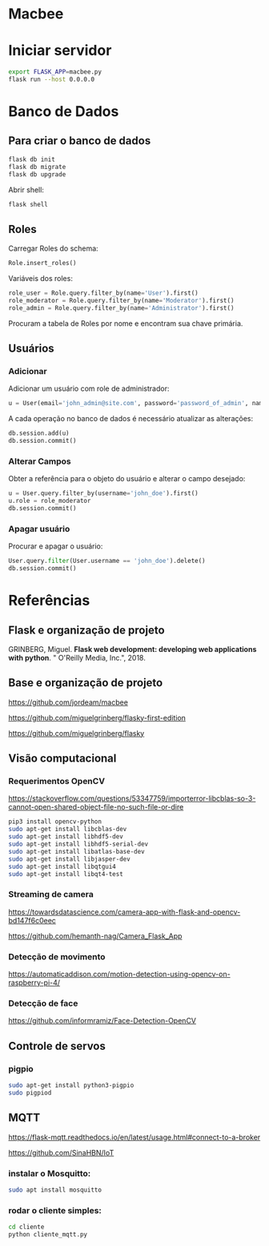 Macbee
======

# Iniciar servidor
```bash
export FLASK_APP=macbee.py
flask run --host 0.0.0.0
```

# Banco de Dados

## Para criar o banco de dados

```bash
flask db init
flask db migrate
flask db upgrade
```

Abrir shell:

```python
flask shell
```

## Roles

Carregar Roles do schema:
```python
Role.insert_roles()
```

Variáveis dos roles:
```python
role_user = Role.query.filter_by(name='User').first()
role_moderator = Role.query.filter_by(name='Moderator').first()
role_admin = Role.query.filter_by(name='Administrator').first()
```
Procuram a tabela de Roles por nome e encontram sua chave primária.

## Usuários

### Adicionar

Adicionar um usuário com role de administrador:

```python
u = User(email='john_admin@site.com', password='password_of_admin', name='John Admin', username='john_admin', confirmed=True, role=role_admin)
```

<!-- Adicionar um usuário com role de moderador:

```python
u = User(name='John Smith', username='john_smith', password='password_of_john_smith', email='john_smith@site.com', confirmed=True, role=role_moderator)
```

Para adicionar um usuário comum:

```python
u = User(name='John Doe', username='john_doe', password='password_of_john_doe', email='john_doe@site.com', confirmed=True, role=role_user)
``` -->

<!-- > Os comandos acima já indicam a senha e que o e-mail do usuário é válido. O suporte a e-mails foi desativado nessa versão inicial, mas pode ser ativado para o caso de ser necessário confirmar os e-mails dos usuários. -->

A cada operação no banco de dados é necessário atualizar as alterações:

```python
db.session.add(u)
db.session.commit()
```

### Alterar Campos

Obter a referência para o objeto do usuário e alterar o campo desejado:
```python
u = User.query.filter_by(username='john_doe').first()
u.role = role_moderator
db.session.commit()
```


### Apagar usuário

Procurar e apagar o usuário:
```python
User.query.filter(User.username == 'john_doe').delete()
db.session.commit()
```


# Referências

## Flask e organização de projeto
GRINBERG, Miguel. **Flask web development: developing web applications with python**. " O'Reilly Media, Inc.", 2018.

## Base e organização de projeto
https://github.com/jordeam/macbee

https://github.com/miguelgrinberg/flasky-first-edition

https://github.com/miguelgrinberg/flasky



## Visão computacional
### Requerimentos OpenCV
https://stackoverflow.com/questions/53347759/importerror-libcblas-so-3-cannot-open-shared-object-file-no-such-file-or-dire

```bash
pip3 install opencv-python 
sudo apt-get install libcblas-dev
sudo apt-get install libhdf5-dev
sudo apt-get install libhdf5-serial-dev
sudo apt-get install libatlas-base-dev
sudo apt-get install libjasper-dev 
sudo apt-get install libqtgui4 
sudo apt-get install libqt4-test
```


### Streaming de camera
https://towardsdatascience.com/camera-app-with-flask-and-opencv-bd147f6c0eec

https://github.com/hemanth-nag/Camera_Flask_App

### Detecção de movimento
https://automaticaddison.com/motion-detection-using-opencv-on-raspberry-pi-4/

### Detecção de face
https://github.com/informramiz/Face-Detection-OpenCV



## Controle de servos
### pigpio
```bash
sudo apt-get install python3-pigpio
sudo pigpiod
```


## MQTT
https://flask-mqtt.readthedocs.io/en/latest/usage.html#connect-to-a-broker

https://github.com/SinaHBN/IoT

### instalar o Mosquitto:
```bash
sudo apt install mosquitto
```

### rodar o cliente simples:
```bash
cd cliente
python cliente_mqtt.py
```